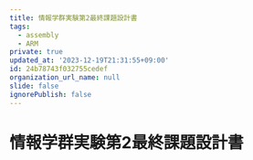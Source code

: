 ```yaml
---
title: 情報学群実験第2最終課題設計書
tags:
  - assembly
  - ARM
private: true
updated_at: '2023-12-19T21:31:55+09:00'
id: 24b78743f032755cedef
organization_url_name: null
slide: false
ignorePublish: false
---
```

# 情報学群実験第2最終課題設計書
